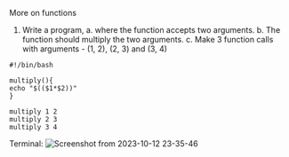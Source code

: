 More on functions

1) Write a program,
   a. where the function accepts two arguments.
   b. The function should multiply the two arguments.
   c. Make 3 function calls with arguments - (1, 2), (2, 3) and (3, 4)

```
#!/bin/bash 

multiply(){
echo "$(($1*$2))"
}

multiply 1 2
multiply 2 3
multiply 3 4
```

Terminal:
![Screenshot from 2023-10-12 23-35-46](https://github.com/Sharath15eUR/YuvaAdhithyanG/assets/76591922/b6039fbd-5653-40f7-afc3-96917d8b7b15)
